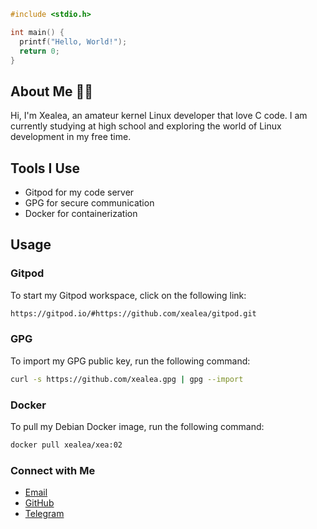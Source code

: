 ```c
#include <stdio.h>

int main() {
  printf("Hello, World!");
  return 0;
}
```

## About Me 🙋‍♂️
Hi, I'm Xealea, an amateur kernel Linux developer that love C code. I am currently studying at high school and exploring the world of Linux development in my free time.

## Tools I Use 
- Gitpod for my code server
- GPG for secure communication
- Docker for containerization

## Usage

### Gitpod
To start my Gitpod workspace, click on the following link:
```bash
https://gitpod.io/#https://github.com/xealea/gitpod.git
```

### GPG
To import my GPG public key, run the following command:
```bash
curl -s https://github.com/xealea.gpg | gpg --import
```

### Docker
To pull my Debian Docker image, run the following command:
```bash
docker pull xealea/xea:02
```

### Connect with Me
- [Email](xealea@proton.me)
- [GitHub](https://github.com/xealea)
- [Telegram](https://t.me/xealea)
